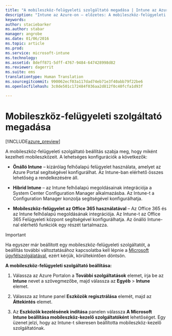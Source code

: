 ```yaml
---
title: "A mobileszköz-felügyeleti szolgáltató megadása | Intune az Azure-on – előzetes | Microsoft Docs"
description: "Intune az Azure-on – előzetes: A mobileszköz-felügyeleti szolgáltató megadása az Intune-ban. "
keywords: 
author: staciebarker
ms.author: stabar
manager: angrobe
ms.date: 01/06/2016
ms.topic: article
ms.prod: 
ms.service: microsoft-intune
ms.technology: 
ms.assetid: 8deff871-5dff-4767-9484-647428998d82
ms.reviewer: dagerrit
ms.suite: ems
translationtype: Human Translation
ms.sourcegitcommit: 990062ecf03a117dad74eb71e3f40abb79f22be6
ms.openlocfilehash: 3c0de501c172484f036aa2d812f0c40fcfa1d93f

---
```


# <a name="set-the-mobile-device-management-authority"></a>Mobileszköz-felügyeleti szolgáltató megadása 

[!INCLUDE[azure_preview](../includes/azure_preview.md)]

A mobileszköz-felügyeleti szolgáltató beállítás szabja meg, hogy miként kezelheti mobileszközeit. A lehetséges konfigurációk a következők:

- **Önálló Intune** – kizárólag felhőalapú felügyelet használata, amelyet az Azure Portal segítségével konfigurálhat. Az Intune-ban elérhető összes lehetőség a rendelkezésére áll.

- **Hibrid Intune** – az Intune felhőalapú megoldásainak integrációja a System Center Configuration Manager alkalmazásba. Az Intune-t a Configuration Manager konzolja segítségével konfigurálhatja.

- **Mobileszköz-felügyelet az Office 365 használatával** – Az Office 365 és az Intune felhőalapú megoldásának integrációja. Az Intune-t az Office 365 Felügyeleti központ segítségével konfigurálhatja. Az önálló Intune-nal elérhető funkciók egy részét tartalmazza.

>[!IMPORTANT]
>Ha egyszer már beállított egy mobileszköz-felügyeleti szolgáltatót, a beállítás további változtatásához kapcsolatba kell lépnie a [Microsoft ügyfélszolgálatával](https://docs.microsoft.com/intune/troubleshoot/how-to-get-support-for-microsoft-intune), ezért kérjük, körültekintően döntsön.

**A mobileszköz-felügyeleti szolgáltató beállítása:**

1. Válassza az Azure Portalon a **További szolgáltatások** elemet, írja be az **Intune** nevet a szövegmezőbe, majd válassza az **Egyéb** > **Intune** elemet.

2. Válassza az Intune panel **Eszközök regisztrálása** elemét, majd az **Áttekintés** elemet.

3. Az **Eszközök kezelésének indítása** panelen válassza **A Microsoft Intune beállítása mobileszköz-kezelő szolgáltatóként** lehetőséget. Egy üzenet jelzi, hogy az Intune-t sikeresen beállította mobileszköz-kezelő szolgáltatónak.



<!--HONumber=Feb17_HO1-->


